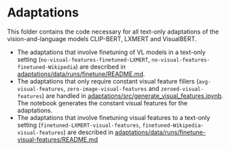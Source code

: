 # Adaptations

This folder contains the code necessary for all text-only adaptations of the vision-and-language models CLIP-BERT, LXMERT and VisualBERT.
* The adaptations that involve finetuning of VL models in a text-only setting (`no-visual-features-finetuned-LXMERT`, `no-visual-features-finetuned-Wikipedia`) are described in [adaptations/data/runs/finetune/README.md](adaptations/data/runs/finetune/README.md).
* The adaptations that only require constant visual feature fillers (`avg-visual-features`, `zero-image-visual-features` and `zeroed-visual-features`) are handled in [adaptations/src/generate_visual_features.ipynb](adaptations/src/generate_visual_features.ipynb). The notebook generates the constant visual features for the adaptations.
* The adaptations that involve finetuning visual features to a text-only setting (`finetuned-LXMERT-visual-features`, `finetuned-Wikipedia-visual-features`) are described in [adaptations/data/runs/finetune-visual-features/README.md](adaptations/data/runs/finetune-visual-features/README.md)